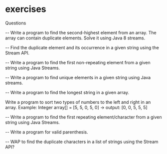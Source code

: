 # exercises


Questions

-- Write a program to find the second-highest element from an array. The array can contain duplicate elements. Solve it using Java 8 streams.

-- Find the duplicate element and its occurrence in a given string using the Stream API.

-- Write a program to find the first non-repeating element from a given string using Java Streams.

-- Write a program to find unique elements in a given string using Java streams.

-- Write a program to find the longest string in a given array.

Write a program to sort two types of numbers to the left and right in an array. Example: Integer array[] = [5, 5, 0, 5, 0] -> output: [0, 0, 5, 5, 5]

-- Write a program to find the first repeating element/character from a given string using Java Streams.

-- Write a program for valid parenthesis.

-- WAP to find the duplicate characters in a list of strings using the Stream API?
